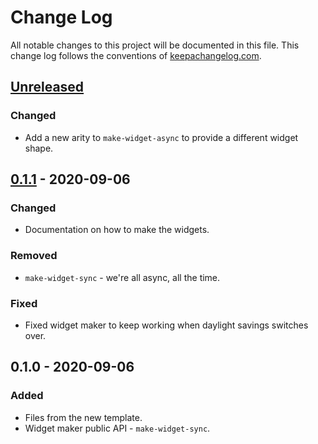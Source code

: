 # Change Log
All notable changes to this project will be documented in this file. This change log follows the conventions of [keepachangelog.com](http://keepachangelog.com/).

## [Unreleased]
### Changed
- Add a new arity to `make-widget-async` to provide a different widget shape.

## [0.1.1] - 2020-09-06
### Changed
- Documentation on how to make the widgets.

### Removed
- `make-widget-sync` - we're all async, all the time.

### Fixed
- Fixed widget maker to keep working when daylight savings switches over.

## 0.1.0 - 2020-09-06
### Added
- Files from the new template.
- Widget maker public API - `make-widget-sync`.

[Unreleased]: https://github.com/your-name/test/compare/0.1.1...HEAD
[0.1.1]: https://github.com/your-name/test/compare/0.1.0...0.1.1
